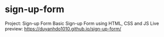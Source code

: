 # sign-up-form
Project: Sign-up Form 
Basic Sign-up Form using HTML, CSS and JS
Live preview: https://duyanhdo1010.github.io/sign-up-form/
